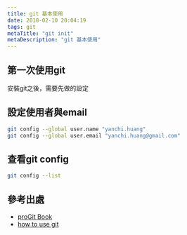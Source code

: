 ```yaml
---
title: git 基本使用
date: 2018-02-10 20:04:19
tags: git
metaTitle: "git init"
metaDescription: "git 基本使用"
---
```


## 第一次使用git

安裝git之後，需要先做的設定

## 設定使用者與email

``` bash
git config --global user.name "yanchi.huang"
git config --global user.email "yanchi.huang@gmail.com"
```

## 查看git config

``` bash
git config --list
```

<!-- # 開始使用Git -->

## 參考出處

* [proGit Book](https://taichunmin.gitlab.io/progit2-zh-tw/)
* [how to use git](https://gogojimmy.net/2012/01/17/how-to-use-git-1-git-basic/)
